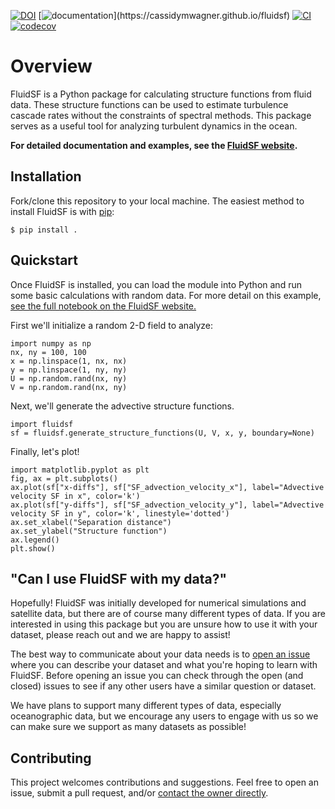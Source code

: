 [![DOI](https://zenodo.org/badge/DOI/10.5281/zenodo.10463864.svg)](https://doi.org/10.5281/zenodo.10463864)
[![documentation](https://img.shields.io/badge/documentation-in%20development-orange?)](https://cassidymwagner.github.io/fluidsf)
[![CI](https://github.com/cassidymwagner/FluidSF/actions/workflows/ci.yml/badge.svg?branch=main)](https://github.com/cassidymwagner/FluidSF/actions/workflows/ci.yml)
[![codecov](https://codecov.io/github/cassidymwagner/fluidsf/graph/badge.svg?token=1ZZ2HUONX4)](https://codecov.io/github/cassidymwagner/fluidsf)



# Overview
FluidSF is a Python package for calculating structure functions from fluid data. These structure functions can be used to estimate turbulence cascade rates without the constraints of spectral methods. This package serves as a useful tool for analyzing turbulent dynamics in the ocean.

**For detailed documentation and examples, see the [FluidSF website](https://cassidymwagner.github.io/fluidsf).**

Installation
---
Fork/clone this repository to your local machine. The easiest method to install FluidSF is with [pip](https://pip.pypa.io/):

```console
$ pip install .
```

Quickstart
---
Once FluidSF is installed, you can load the module into Python and run some basic calculations with random data. For more detail on this example, [see the full notebook on the FluidSF website.](https://cassidymwagner.github.io/fluidsf)

First we'll initialize a random 2-D field to analyze:
```
import numpy as np
nx, ny = 100, 100
x = np.linspace(1, nx, nx)
y = np.linspace(1, ny, ny)
U = np.random.rand(nx, ny)
V = np.random.rand(nx, ny)
```

Next, we'll generate the advective structure functions. 
```
import fluidsf
sf = fluidsf.generate_structure_functions(U, V, x, y, boundary=None)
```

Finally, let's plot!
```
import matplotlib.pyplot as plt
fig, ax = plt.subplots()
ax.plot(sf["x-diffs"], sf["SF_advection_velocity_x"], label="Advective velocity SF in x", color='k')
ax.plot(sf["y-diffs"], sf["SF_advection_velocity_y"], label="Advective velocity SF in y", color='k', linestyle='dotted')
ax.set_xlabel("Separation distance")
ax.set_ylabel("Structure function")
ax.legend()
plt.show()
```

"Can I use FluidSF with my data?"
---
Hopefully! FluidSF was initially developed for numerical simulations and satellite data, but there are of course many different types of data. If you are interested in using this package but you are unsure how to use it with your dataset, please reach out and we are happy to assist! 

The best way to communicate about your data needs is to [open an issue](https://github.com/cassidymwagner/fluidsf/issues) where you can describe your dataset and what you're hoping to learn with FluidSF. Before opening an issue you can check through the open (and closed) issues to see if any other users have a similar question or dataset. 

We have plans to support many different types of data, especially oceanographic data, but we encourage any users to engage with us so we can make sure we support as many datasets as possible!

Contributing
---
This project welcomes contributions and suggestions. Feel free to open an issue, submit a pull request, and/or [contact the owner directly](https://github.com/cassidymwagner).
